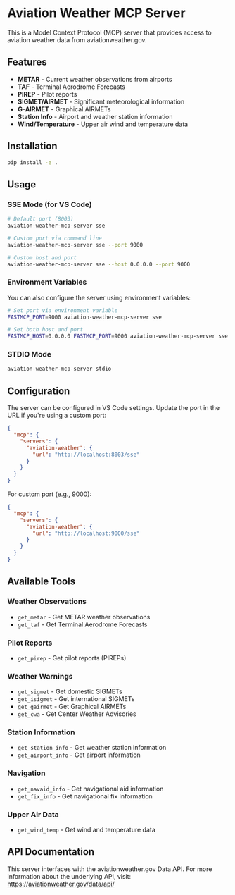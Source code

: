 # Aviation Weather MCP Server

This is a Model Context Protocol (MCP) server that provides access to aviation weather data from aviationweather.gov.

## Features

- **METAR** - Current weather observations from airports
- **TAF** - Terminal Aerodrome Forecasts
- **PIREP** - Pilot reports
- **SIGMET/AIRMET** - Significant meteorological information
- **G-AIRMET** - Graphical AIRMETs
- **Station Info** - Airport and weather station information
- **Wind/Temperature** - Upper air wind and temperature data

## Installation

```bash
pip install -e .
```

## Usage

### SSE Mode (for VS Code)
```bash
# Default port (8003)
aviation-weather-mcp-server sse

# Custom port via command line
aviation-weather-mcp-server sse --port 9000

# Custom host and port
aviation-weather-mcp-server sse --host 0.0.0.0 --port 9000
```

### Environment Variables
You can also configure the server using environment variables:

```bash
# Set port via environment variable
FASTMCP_PORT=9000 aviation-weather-mcp-server sse

# Set both host and port
FASTMCP_HOST=0.0.0.0 FASTMCP_PORT=9000 aviation-weather-mcp-server sse
```

### STDIO Mode
```bash
aviation-weather-mcp-server stdio
```

## Configuration

The server can be configured in VS Code settings. Update the port in the URL if you're using a custom port:

```json
{
  "mcp": {
    "servers": {
      "aviation-weather": {
        "url": "http://localhost:8003/sse"
      }
    }
  }
}
```

For custom port (e.g., 9000):
```json
{
  "mcp": {
    "servers": {
      "aviation-weather": {
        "url": "http://localhost:9000/sse"
      }
    }
  }
}
```

## Available Tools

### Weather Observations
- `get_metar` - Get METAR weather observations
- `get_taf` - Get Terminal Aerodrome Forecasts

### Pilot Reports
- `get_pirep` - Get pilot reports (PIREPs)

### Weather Warnings
- `get_sigmet` - Get domestic SIGMETs
- `get_isigmet` - Get international SIGMETs
- `get_gairmet` - Get Graphical AIRMETs
- `get_cwa` - Get Center Weather Advisories

### Station Information
- `get_station_info` - Get weather station information
- `get_airport_info` - Get airport information

### Navigation
- `get_navaid_info` - Get navigational aid information
- `get_fix_info` - Get navigational fix information

### Upper Air Data
- `get_wind_temp` - Get wind and temperature data

## API Documentation

This server interfaces with the aviationweather.gov Data API. For more information about the underlying API, visit:
https://aviationweather.gov/data/api/
